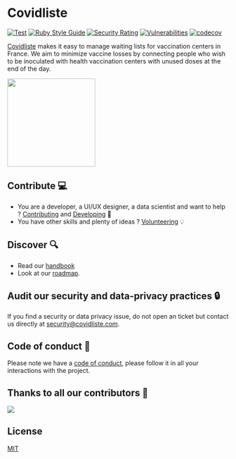 # Covidliste

[![Test](https://github.com/hostolab/covidliste/actions/workflows/test.yml/badge.svg?branch=master)](https://github.com/hostolab/covidliste/actions/workflows/test.yml)
[![Ruby Style Guide](https://img.shields.io/badge/code_style-standard-brightgreen.svg)](https://github.com/testdouble/standard)
[![Security Rating](https://sonarcloud.io/api/project_badges/measure?project=hostolab_covidliste&metric=security_rating)](https://sonarcloud.io/dashboard?id=hostolab_covidliste)
[![Vulnerabilities](https://sonarcloud.io/api/project_badges/measure?project=hostolab_covidliste&metric=vulnerabilities)](https://sonarcloud.io/dashboard?id=hostolab_covidliste)
[![codecov](https://codecov.io/gh/hostolab/covidliste/branch/master/graph/badge.svg?token=Z6SM94ONW9)](https://codecov.io/gh/hostolab/covidliste)

[Covidliste](https://www.covidliste.com) makes it easy to manage waiting lists for vaccination centers in France.
We aim to minimize vaccine losses by connecting people who wish to be inoculated with health vaccination centers with unused doses at the end of the day.

<img src='https://www.pasteur.fr/sites/default/files/styles/media-wide/public/rubrique_linstitut_pasteur/notre_histoire/alexandre-yersin-institutpasteur_46576.jpg?itok=FL2T1kf4' width='200px'> </img>

## Contribute 💻

- You are a developer, a UI/UX designer, a data scientist and want to help ? [Contributing](doc/contributing.md) and [Developing](doc/developing.md) 💪
- You have other skills and plenty of ideas ? [Volunteering](https://www.covidliste.com/benevoles) 💡

## Discover 🔍

- Read our [handbook](doc/handbook.md)
- Look at our [roadmap](https://github.com/hostolab/covidliste/projects/1).

## Audit our security and data-privacy practices 🔒

If you find a security or data privacy issue, do not open an ticket but contact us directly at security@covidliste.com.

## Code of conduct 👮

Please note we have a [code of conduct](doc/code_of_conduct.md), please follow it in all your interactions with the project.

## Thanks to all our contributors 🙏

<a href="https://github.com/hostolab/covidliste/graphs/contributors">
  <img src="https://contributors-img.web.app/image?repo=hostolab/covidliste" />
</a>

## License

[MIT](LICENSE.md)
